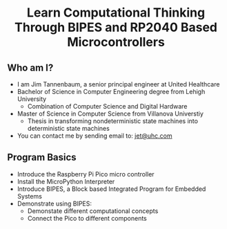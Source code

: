 
# <center>Learn Computational Thinking Through BIPES and RP2040 Based Microcontrollers</center>

## Who am I?

* I am Jim Tannenbaum, a senior principal engineer at United Healthcare 
* Bachelor of Science in Computer Engineering degree from Lehigh University
    * Combination of Computer Science and Digital Hardware
* Master of Science in Computer Science from Villanova Universtiy
    * Thesis in transforming nondeterministic state machines into deterministic state machines
* You can contact me by sending email to: <a href="mailto:jet@uhc.com">jet@uhc.com</a>

## Program Basics

* Introduce the Raspberry Pi Pico micro controller
* Install the MicroPython Interpreter
* Introduce BIPES, a Block based Integrated Program for Embedded Systems
* Demonstrate using BIPES:
    * Demonstate different computational concepts
    * Connect the Pico to different components